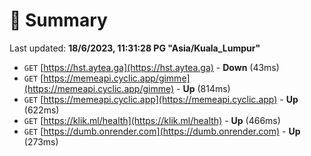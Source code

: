 # 📖 Summary
Last updated: **18/6/2023, 11:31:28 PG "Asia/Kuala_Lumpur"**

- `GET` [https://hst.aytea.ga](https://hst.aytea.ga) - **Down** (43ms)
- `GET` [https://memeapi.cyclic.app/gimme](https://memeapi.cyclic.app/gimme) - **Up** (814ms)
- `GET` [https://memeapi.cyclic.app](https://memeapi.cyclic.app) - **Up** (622ms)
- `GET` [https://klik.ml/health](https://klik.ml/health) - **Up** (466ms)
- `GET` [https://dumb.onrender.com](https://dumb.onrender.com) - **Up** (273ms)
